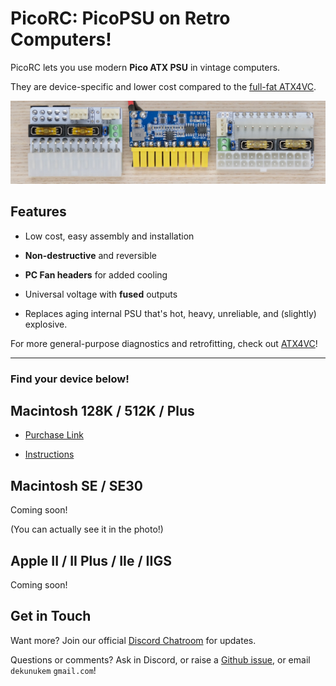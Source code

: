 # PicoRC: PicoPSU on Retro Computers!

PicoRC lets you use modern **Pico ATX PSU** in vintage computers.

They are device-specific and lower cost compared to the [full-fat ATX4VC](https://github.com/dekuNukem/ATX4VC).

![Alt text](photos/header.jpeg)

## Features

* Low cost, easy assembly and installation

* **Non-destructive** and reversible

* **PC Fan headers** for added cooling

* Universal voltage with **fused** outputs 

* Replaces aging internal PSU that's hot, heavy, unreliable, and (slightly) explosive.

For more general-purpose diagnostics and retrofitting, check out [ATX4VC](https://github.com/dekuNukem/ATX4VC)!

----

### Find your device below!

## Macintosh 128K / 512K / Plus

* [Purchase Link](https://www.tindie.com/products/28754/)

* [Instructions](og_mac.md)

## Macintosh SE / SE30

Coming soon!

(You can actually see it in the photo!)

## Apple II / II Plus / IIe / IIGS

Coming soon!

## Get in Touch

Want more? Join our official [Discord Chatroom](https://discord.gg/T9uuFudg7j) for updates.

Questions or comments? Ask in Discord, or raise a [Github issue](https://github.com/dekuNukem/ATX4VC/issues), or email `dekunukem` `gmail.com`!


